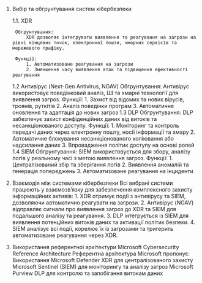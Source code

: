
1. Вибір та обгрунтування систем кібербезпеки
	
	1.1. XDR
		
		Обгрунтування: 
			XDR дозволяє інтегрувати виявлення та реагування на загрози на рівні кінцевих точок, електронної пошти, хмарних сервісів та мережевого трафіку.
		
		Функції:
			1. Автоматизоване реагування на загрози
			2. Зменшення часу виявлення атак та підвищення ефективності реагування
	1.2 Антивірус (Next-Gen Antivirus, NGAV)
		Обгрунтування: 
			Антивірус використовує поведінковий аналіз, ШІ та хмарні технології для виявлення загроз.
		Функції:
			1. Захист від відомих та нових вірусів, троянів, руткітів
			2. Аналіз поведінки програм
			3. Автоматичне оновлення та адаптація до нових загроз
	1.3 DLP
		Обгрунтування: 
			DLP забезпечує захист конфіденційних даних від витоків та несанкціонованого доступу.
		Функції:
			1. Моніторинг та контроль передачі даних через електронну пошту, носії інформації та хмару
			2. Автоматичне блокування несанкціонованого копіювання або надсилання даних
			3. Впровадження політик доступу на основі ролей
	1.4 SIEM
		Обгрунтування: 
			SIEM використовується для збору, аналізу логів у реальному часі з метою виявлення загроз.
		Функції:
			1. Централізований збір та зберігання логів
			2. Виявлення аномалій та генерація попереджень
			3. Автоматизоване реагування на інциденти

2. Взаємодія між системами кібербезпеки
	Всі вибрані системи працюють у взаємозв’язку для забезпечення комплексного захисту інформаційних активів:
		1. XDR отримує події з антивірусу та SIEM, дозволяючи автоматично реагувати на загрози.
		2. Антивірус (NGAV) відправляє сигнали про виявлення загроз до XDR та SIEM для подальшого аналізу та реагування.
		3. DLP інтегрується із SIEM для виявлення потенційних витоків даних та активації політик безпеки.
		4. SIEM аналізує всі події, корелює їх із загрозами та тригерить автоматизоване реагування через XDR.

3. Використання референтної архітектури Microsoft Cybersecurity Reference Architecture
	Референтна архітектура Microsoft пропонує:
		Використання Microsoft Defender XDR для централізованого захисту
		Microsoft Sentinel (SIEM) для моніторингу та аналізу загроз
		Microsoft Purview DLP для контролю та запобігання витокам даних

